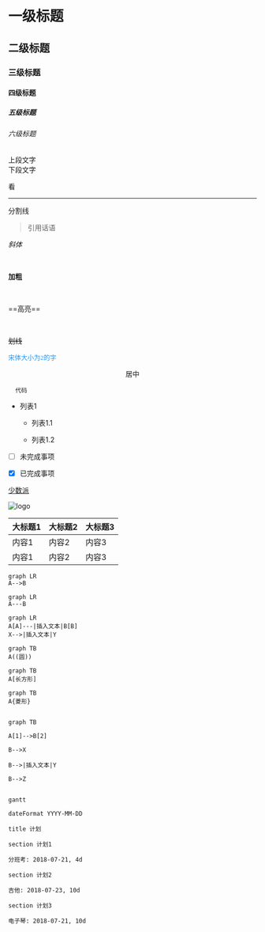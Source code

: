 # 一级标题

## 二级标题

### 三级标题

#### 四级标题

##### 五级标题

###### 六级标题

上段文字
</br>
下段文字

[瞎写个]:这里写注释

看

***

分割线

>引用话语

*斜体*

</br>

**加粗**

</br>

==高亮==

</br>

~~划线~~

<font color=#2196F3 size=2 face="宋体">宋体大小为2的字</font>

<center>居中</center>

```key
  代码
```

- 列表1

  - 列表1.1

  - 列表1.2

- [ ] 未完成事项

- [x] 已完成事项

[少数派](https://sspai.com/)

![logo](https://ss0.baidu.com/6ONWsjip0QIZ8tyhnq/it/u=2634294714,2265844648&fm=58&s=4EE6885691B0CD92947DB9F002005035&bpow=121&bpoh=75)

大标题1|大标题2|大标题3
---|---|---
内容1|内容2|内容3
内容1|内容2|内容3

```
graph LR
A-->B
```
```
graph LR
A---B
```
```
graph LR
A[A]---|插入文本|B[B]
X-->|插入文本|Y
```

```
graph TB
A((圆))
```
```
graph TB
A[长方形]
```
```
graph TB
A{菱形}
```

```

graph TB

A[1]-->B[2]

B-->X

B-->|插入文本|Y

B-->Z

```

```

gantt

dateFormat YYYY-MM-DD

title 计划

section 计划1

分班考: 2018-07-21, 4d

section 计划2

吉他: 2018-07-23, 10d

section 计划3

电子琴: 2018-07-21, 10d

```